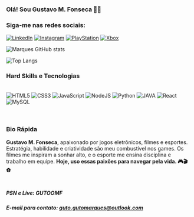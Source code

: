 ### Olá! Sou Gustavo M. Fonseca 👋🏼

### Siga-me nas redes sociais:

[![LinkedIn](https://img.shields.io/badge/LinkedIn-0077B5?style=for-the-badge&logo=linkedin&logoColor=white)](https://www.linkedin.com/in/gustavo-marques-da-fonseca/)
[![Instagram](https://img.shields.io/badge/Instagram-E4405F?style=for-the-badge&logo=instagram&logoColor=white)](https://www.instagram.com/ggumarques/)
[![PlayStation](https://img.shields.io/badge/PlayStation-003791?style=for-the-badge&logo=playstation&logoColor=white)](#)
[![Xbox](https://img.shields.io/badge/Xbox-107C10?style=for-the-badge&logo=xbox&logoColor=white)](#)

![Marques GitHub stats](https://github-readme-stats.vercel.app/api?username=ggumarques&show_icons=true&theme=tokyonight)

![Top Langs](https://github-readme-stats.vercel.app/api/top-langs/?username=ggumarques&layout=compact)

### Hard Skills e Tecnologias

<div style="display: inline_block"><br/>
    <img align="center" alt="HTML5" src="https://img.shields.io/badge/HTML5-E34F26?style=for-the-badge&logo=html5&logoColor=white" />
    <img align="center" alt="CSS3" src="https://img.shields.io/badge/CSS3-1572B6?style=for-the-badge&logo=css3&logoColor=white" />
    <img align="center" alt="JavaScript" src="https://img.shields.io/badge/JavaScript-F7DF1E?style=for-the-badge&logo=javascript&logoColor=black" />
    <img align="center" alt="NodeJS" src="https://img.shields.io/badge/Node.js-43853D?style=for-the-badge&logo=node.js&logoColor=white" />
    <img align="center" alt="Python" src="https://img.shields.io/badge/Python-14354C?style=for-the-badge&logo=python&logoColor=white" />
    <img align="center" alt="JAVA" src="https://img.shields.io/badge/Java-ED8B00?style=for-the-badge&logo=openjdk&logoColor=white" />
    <img align="center" alt="React" src="https://img.shields.io/badge/React-20232A?style=for-the-badge&logo=react&logoColor=61DAFB" />
    <img align="center" alt="MySQL" src="https://img.shields.io/badge/MySQL-00000F?style=for-the-badge&logo=mysql&logoColor=white" />
</div><br/>

#

### Bio Rápida
**Gustavo M. Fonseca**, apaixonado por jogos eletrônicos, filmes e esportes. Estratégia, habilidade e criatividade são meu combustível nos games. Os filmes me inspiram a sonhar alto, e o esporte me ensina disciplina e trabalho em equipe. **Hoje, uso essas paixões para navegar pela vida. 🎮🎬⚽**

#

##### PSN e Live: GUTOOMF
##### E-mail para contato: guto.gutomarques@outlook.com

